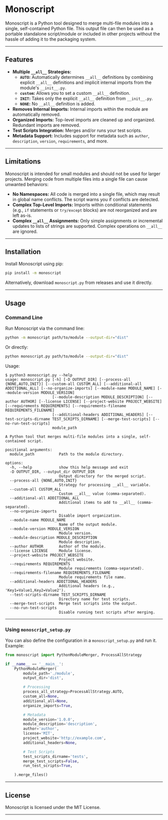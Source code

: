 # Monoscript

Monoscript is a Python tool designed to merge multi-file modules into a single, self-contained Python file. This output file can then be used as a portable standalone script/module or included in other projects without the hassle of adding it to the packaging system.

---

## Features

- **Multiple `__all__` Strategies:**
  - **`AUTO`:** Automatically determines `__all__` definitions by combining explicit `__all__` definitions and implicit internal imports from the module's `__init__.py`.
  - **`custom`:** Allows you to set a custom `__all__` definition.
  - **`INIT`:** Takes only the explicit `__all__` definition from `__init__.py`.
  - **`NONE`:** No `__all__` definition is added.
- **Removes Internal Imports:** Internal imports within the module are automatically removed.
- **Organized Imports:** Top-level imports are cleaned up and organized. Redundant imports are removed.
- **Test Scripts Integration:**  Merges and/or runs your test scripts.
- **Metadata Support:** Includes support for metadata such as `author`, `description`, `version`, `requirements`, and more.

---

## Limitations

Monoscript is intended for small modules and should not be used for larger projects. Merging code from multiple files into a single file can cause unwanted behaviors:

- **No Namespaces:** All code is merged into a single file, which may result in global name conflicts. The script warns you if conflicts are detected.
- **Complex Top-Level Imports:** Imports within conditional statements (e.g., `if` statements or `try/except` blocks) are not reorganized and are left as-is.
- **Complex `__all__` Assignments:** Only simple assignments or incremental updates to lists of strings are supported. Complex operations on `__all__` are ignored.

---

## Installation

Install Monoscript using pip:

```bash
pip install -m monoscript
```

Alternatively, download `monoscript.py` from releases and use it directly.

---

## Usage
### Command Line
Run Monoscript via the command line:

```bash
python -m monoscript path/to/module --output-dir="dist"
```

Or directly:

```bash
python monoscript.py path/to/module --output-dir="dist"
```

Usage:
```
$ python3 monoscript.py --help
usage: monoscript.py [-h] [-D OUTPUT_DIR] [--process-all {NONE,AUTO,INIT}] [--custom-all CUSTOM_ALL] [--additional-all ADDITIONAL_ALL] [--no-organize-imports] [--module-name MODULE_NAME] [--module-version MODULE_VERSION]
                     [--module-description MODULE_DESCRIPTION] [--author AUTHOR] [--license LICENSE] [--project-website PROJECT_WEBSITE] [--requirements REQUIREMENTS] [--requirements-filename REQUIREMENTS_FILENAME]
                     [--additional-headers ADDITIONAL_HEADERS] [--test-scripts-dirname TEST_SCRIPTS_DIRNAME] [--merge-test-scripts] [--no-run-test-scripts]
                     module_path

A Python tool that merges multi-file modules into a single, self-contained script.

positional arguments:
  module_path           Path to the module directory.

options:
  -h, --help            show this help message and exit
  -D OUTPUT_DIR, --output_dir OUTPUT_DIR
                        Output directory for the merged script.
  --process-all {NONE,AUTO,INIT}
                        Strategy for processing __all__ variable.
  --custom-all CUSTOM_ALL
                        Custom __all__ value (comma-separated).
  --additional-all ADDITIONAL_ALL
                        Additional items to add to __all__ (comma-separated).
  --no-organize-imports
                        Disable import organization.
  --module-name MODULE_NAME
                        Name of the output module.
  --module-version MODULE_VERSION
                        Module version.
  --module-description MODULE_DESCRIPTION
                        Module description.
  --author AUTHOR       Author of the module.
  --license LICENSE     Module license.
  --project-website PROJECT_WEBSITE
                        Project website.
  --requirements REQUIREMENTS
                        Module requirements (comma-separated).
  --requirements-filename REQUIREMENTS_FILENAME
                        Module requirements file name.
  --additional-headers ADDITIONAL_HEADERS
                        Additional headers (e.g., 'Key1=Value1,Key2=Value2').
  --test-scripts-dirname TEST_SCRIPTS_DIRNAME
                        Directory name for test scripts.
  --merge-test-scripts  Merge test scripts into the output.
  --no-run-test-scripts
                        Disable running test scripts after merging.

```

---

### Using `monoscript_setup.py`

You can also define the configuration in a `monoscript_setup.py` and run it. Example:

```python
from monoscript import PythonModuleMerger, ProcessAllStrategy

if __name__ == '__main__':
    PythonModuleMerger(
        module_path='./module',
        output_dir='dist',

        # Processing
        process_all_strategy=ProcessAllStrategy.AUTO,
        custom_all=None,
        additional_all=None,
        organize_imports=True,

        # Metadata
        module_version='1.0.0',
        module_description='description',
        author='author',
        license='MIT',
        project_website='http://example.com',
        additional_headers=None,

        # Test Scripts
        test_scripts_dirname='tests',
        merge_test_scripts=False,
        run_test_scripts=True,

    ).merge_files()
```

---

## License

Monoscript is licensed under the MIT License.

---

